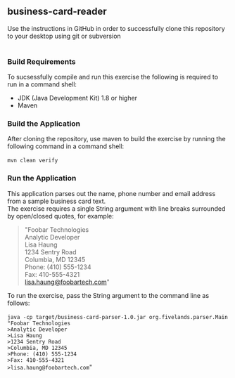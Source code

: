 ## business-card-reader

Use the instructions in GitHub in order to successfully clone this repository to your desktop using git or subversion<br/><br/>

### Build Requirements
To sucsessfully compile and run this exercise the following is required to run in a command shell: 
- JDK (Java Development Kit) 1.8 or higher
- Maven

### Build the Application 
After cloning the repository, use maven to build the exercise by running the following command in a command shell:<br/><br/>
`mvn clean verify` 

### Run the Application
This application parses out the name, phone number and email address from a sample business card text.<br/>
The exercise requires a single String argument with line breaks surrounded by open/closed quotes, for example:<br/>

> "Foobar Technologies<br/>
> Analytic Developer<br/>
> Lisa Haung<br/>
> 1234 Sentry Road<br/>
> Columbia, MD 12345<br/>
> Phone: (410) 555-1234<br/>
> Fax: 410-555-4321<br/>
> lisa.haung@foobartech.com"<br/> 

To run the exercise, pass the String argument to the command line as follows:<br/><br/>
`java -cp target/business-card-parser-1.0.jar org.fivelands.parser.Main "Foobar Technologies`<br/> 
`>Analytic Developer` <br/>
`>Lisa Haung` <br/>
`>1234 Sentry Road` <br/> 
`>Columbia, MD 12345` <br/>
`>Phone: (410) 555-1234`<br/> 
`>Fax: 410-555-4321` <br/>
`>lisa.haung@foobartech.com`" 
